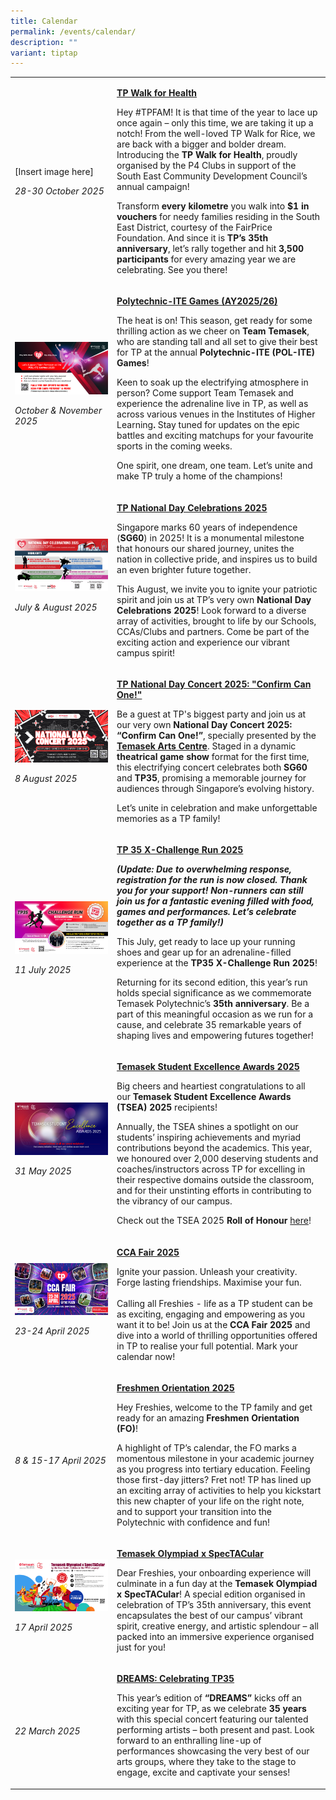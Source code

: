 ```yaml
---
title: Calendar
permalink: /events/calendar/
description: ""
variant: tiptap
---
```

<p></p>
<table style="minWidth: 50px">
<colgroup>
<col>
<col>
</colgroup>
<tbody>
<tr>
<td rowspan="1" colspan="1">
<p>[Insert image here]</p>
<p><em>28-30 October 2025</em>
</p>
</td>
<td rowspan="1" colspan="1">
<p><strong><a href="/events/clubs/tp-walk-for-health/" rel="noopener nofollow" target="_blank">TP Walk for Health</a></strong>
</p>
<p></p>
<p>Hey #TPFAM! It is that time of the year to lace up once again – only this
time, we are taking it up a notch! From the well-loved TP Walk for Rice,
we are back with a bigger and bolder dream. Introducing the <strong>TP Walk for Health</strong>,
proudly organised by the P4 Clubs in support of the South East Community
Development Council’s annual campaign!&nbsp;</p>
<p></p>
<p>Transform <strong>every kilometre</strong> you walk into <strong>$1 in vouchers</strong> for
needy families residing in the South East District, courtesy of the FairPrice
Foundation. And since it is <strong>TP’s 35th anniversary</strong>, let’s
rally together and hit <strong>3,500 participants</strong> for every amazing
year we are celebrating. See you there!</p>
<p></p>
</td>
</tr>
<tr>
<td rowspan="1" colspan="1">
<div class="isomer-image-wrapper">
<img style="width: 100%" height="auto" width="100%" alt="" src="/images/Events/Sports/eDM_2__1920_X_1080px.jpg">
</div>
<p><em>October &amp; November 2025</em>
</p>
<p></p>
</td>
<td rowspan="1" colspan="1">
<p><strong><a href="/polite-games-2025/" rel="noopener nofollow" target="_blank">Polytechnic-ITE Games (AY2025/26)</a></strong>
</p>
<p></p>
<p>The heat is on! This season, get ready for some thrilling action as we
cheer on <strong>Team Temasek</strong>, who are standing tall and all set
to give their best for TP at the annual <strong>Polytechnic-ITE (POL-ITE) Games</strong>!</p>
<p></p>
<p>Keen to soak up the electrifying atmosphere in person? Come support Team
Temasek and experience the adrenaline live in TP, as well as across various
venues in the Institutes of Higher Learning<strong>. </strong>Stay tuned
for updates on the epic battles and exciting matchups for your favourite
sports in the coming weeks.</p>
<p></p>
<p>One spirit, one dream, one team. Let’s unite and make TP truly a home
of the champions!</p>
<p></p>
</td>
</tr>
<tr>
<td rowspan="1" colspan="1">
<div class="isomer-image-wrapper">
<img style="width: 100%" height="auto" width="100%" alt="" src="/images/Events/Highlights/NDC_2025__General____1920px_by_1080px_V3.jpg">
</div>
<p><em>July &amp; August 2025</em>
</p>
<p></p>
</td>
<td rowspan="1" colspan="1">
<p><strong><a href="/tp-national-day-celebrations-2025/" rel="noopener nofollow" target="_blank">TP National Day Celebrations 2025</a></strong>
</p>
<p></p>
<p>Singapore marks 60 years of independence (<strong>SG60</strong>) in 2025!
It is a monumental milestone that honours our shared journey, unites the
nation in collective pride, and inspires us to build an even brighter future
together.</p>
<p></p>
<p>This August, we invite you to ignite your patriotic spirit and join us
at TP’s very own <strong>National Day Celebrations 2025</strong>! Look forward
to a diverse array of activities, brought to life by our Schools, CCAs/Clubs
and partners. Come be part of the exciting action and experience our vibrant
campus spirit!</p>
<p></p>
</td>
</tr>
<tr>
<td rowspan="1" colspan="1">
<div class="isomer-image-wrapper">
<img style="width: 100%" height="auto" width="100%" alt="" src="/images/Events/National_Day_Concert_2025___1920px_by_1080px.png">
</div>
<p><em>8 August 2025</em>
</p>
<p></p>
</td>
<td rowspan="1" colspan="1">
<p><strong><a href="/tp-national-day-concert-2025/" rel="noopener nofollow" target="_blank">TP National Day Concert 2025: "Confirm Can One!"</a></strong>
</p>
<p></p>
<p>Be a guest at TP's biggest party and join us at our very own <strong>National Day Concert 2025: “Confirm Can One!”</strong>,
specially presented by the <strong><a href="https://www.instagram.com/temasekartscentre/?hl=en" rel="noopener noreferrer nofollow" target="_blank">Temasek Arts Centre</a></strong>.
Staged in a dynamic <strong>theatrical game show</strong> format for the
first time, this electrifying concert celebrates both <strong>SG60</strong> and <strong>TP35</strong>,
promising a memorable journey for audiences through Singapore’s evolving
history.</p>
<p></p>
<p>Let’s unite in celebration and make unforgettable memories as a TP family!</p>
<p></p>
</td>
</tr>
<tr>
<td rowspan="1" colspan="1">
<div class="isomer-image-wrapper">
<img style="width: 100%" height="auto" width="100%" alt="" src="/images/Events/Highlights/TP_Web_Banners_Web_Banner_2_1920px_X_1080px__Updated_1_Jul_2_.jpg">
</div>
<p><em>11 July 2025</em>
</p>
</td>
<td rowspan="1" colspan="1">
<p><strong><a href="/events/tp35-xchallenge-run-2025/" rel="noopener noreferrer nofollow" target="_blank">TP 35 X-Challenge Run 2025</a></strong>
</p>
<p></p>
<p><strong><em>(Update: Due to overwhelming response, registration for the run is now closed. Thank you for your support! Non-runners can still join us for a fantastic evening filled with food, games and performances. Let’s celebrate together as a TP family!)</em></strong>
</p>
<p></p>
<p>This July, get ready to lace up your running shoes and gear up for an
adrenaline-filled experience at the <strong>TP35 X-Challenge Run 2025</strong>!</p>
<p></p>
<p>Returning for its second edition, this year’s run holds special significance
as we commemorate Temasek Polytechnic’s <strong>35th anniversary</strong>.
Be a part of this meaningful occasion as we run for a cause, and celebrate
35 remarkable years of shaping lives and empowering futures together!</p>
<p></p>
</td>
</tr>
<tr>
<td rowspan="1" colspan="1">
<div class="isomer-image-wrapper">
<img style="width: 100%" height="auto" width="100%" alt="" src="/images/Events/Highlights/Temasek_Excellence_Award_Congrats_1920_X_1080.jpg">
</div>
<p><em>31 May 2025</em>
</p>
</td>
<td rowspan="1" colspan="1">
<p><strong><a href="/tsea-2025/" rel="noopener noreferrer nofollow" target="_blank">Temasek Student Excellence Awards 2025</a></strong>
</p>
<p></p>
<p>Big cheers and heartiest congratulations to all our <strong>Temasek Student Excellence Awards (TSEA) 2025</strong> recipients!</p>
<p></p>
<p>Annually, the TSEA shines a spotlight on our students’ inspiring achievements
and myriad contributions beyond the academics. This year, we honoured over
2,000 deserving students and coaches/instructors across TP for excelling
in their respective domains outside the classroom, and for their unstinting
efforts in contributing to the vibrancy of our campus.</p>
<p></p>
<p>Check out the TSEA 2025 <strong>Roll of Honour </strong><a href="https://for.edu.sg/tsea2025rollofhonour" rel="noopener nofollow" target="_blank">here</a>!</p>
<p></p>
</td>
</tr>
<tr>
<td rowspan="1" colspan="1">
<div class="isomer-image-wrapper">
<img style="width: 100%" height="auto" width="100%" alt="" src="/images/Events/CCA_Banner_1920px_by_1080px_FA.jpg">
</div>
<p><em>23-24 April 2025</em>
</p>
</td>
<td rowspan="1" colspan="1">
<p><strong><a href="/events/cca-fair-2025/" rel="noopener noreferrer nofollow" target="_blank">CCA Fair 2025</a></strong>
</p>
<p></p>
<p>Ignite your passion. Unleash your creativity. Forge lasting friendships.
Maximise your fun.
<br>
<br>Calling all Freshies - life as a TP student can be as exciting, engaging
and empowering as you want it to be! Join us at the <strong>CCA Fair 2025</strong> and
dive into a world of thrilling opportunities offered in TP to realise your
full potential. Mark your calendar now!</p>
<p></p>
</td>
</tr>
<tr>
<td rowspan="1" colspan="1">
<div class="isomer-image-wrapper">
<img style="width: 100%" height="auto" width="100%" alt="" src="/images/Events/Freshmen_Orientation_2025___1920px_X_1080px.jpg">
</div>
<p><em>8 &amp; 15-17 April 2025</em>
</p>
</td>
<td rowspan="1" colspan="1">
<p><strong><a href="/events/freshmen-orientation-2025/" rel="noopener noreferrer nofollow" target="_blank">Freshmen Orientation 2025</a></strong>
</p>
<p></p>
<p>Hey Freshies, welcome to the TP family and get ready for an amazing <strong>Freshmen Orientation (FO)</strong>!</p>
<p></p>
<p>A highlight of TP’s calendar, the FO marks a momentous milestone in your
academic journey as you progress into tertiary education. Feeling those
first-day jitters? Fret not! TP has lined up an exciting array of activities
to help you kickstart this new chapter of your life on the right note,
and to support your transition into the Polytechnic with confidence and
fun!</p>
<p></p>
</td>
</tr>
<tr>
<td rowspan="1" colspan="1">
<div class="isomer-image-wrapper">
<img style="width: 100%" height="auto" width="100%" alt="" src="/images/Events/Temasek_Olympiad_x_SpecTACular___1920px_X_1080px.jpg">
</div>
<p><em>17 April 2025</em>
</p>
</td>
<td rowspan="1" colspan="1">
<p><strong><a href="/events/temasek-olympiad-x-spectacular/" rel="noopener noreferrer nofollow" target="_blank">Temasek Olympiad x SpecTACular</a></strong>
</p>
<p></p>
<p>Dear Freshies, your onboarding experience will culminate in a fun day
at the&nbsp;<strong>Temasek Olympiad x SpecTACular</strong>! A special
edition organised in celebration of TP’s 35th anniversary, this event encapsulates
the best of our campus’ vibrant spirit, creative energy, and artistic splendour
– all packed into an immersive experience organised just for you!</p>
<p></p>
</td>
</tr>
<tr>
<td rowspan="1" colspan="1">
<div class="isomer-image-wrapper">
<img style="width: 100%" height="auto" width="100%" alt="" src="/images/Events/Temasek Arts Centre/DREAMS___Celebrating_TP35.png">
</div>
<p><em>22 March 2025</em>
</p>
<p></p>
</td>
<td rowspan="1" colspan="1">
<p><strong><a href="/dreams-celebrating-tp35/" rel="noopener nofollow" target="_blank">DREAMS: Celebrating TP35</a></strong>
</p>
<p></p>
<p>This year’s edition of <strong>“DREAMS” </strong>kicks off an exciting
year for TP, as we celebrate <strong>35 years </strong>with this special
concert featuring our talented performing artists – both present and past.
Look forward to an enthralling line-up of performances showcasing the very
best of our arts groups, where they take to the stage to engage, excite
and captivate your senses!</p>
<p></p>
</td>
</tr>
</tbody>
</table>
<p></p>